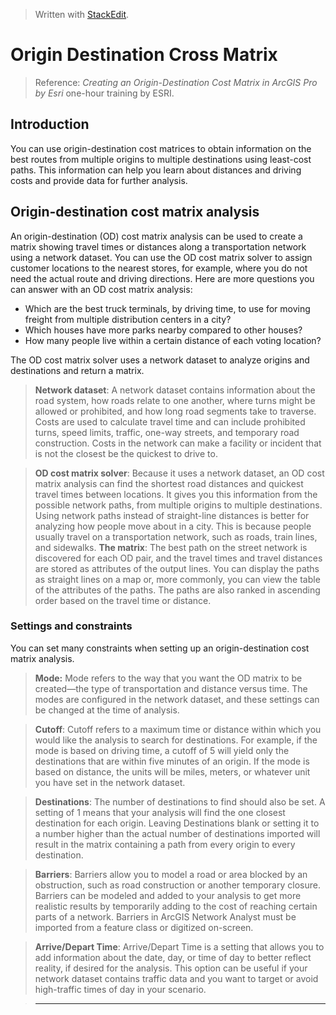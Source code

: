 


> Written with [StackEdit](https://stackedit.io/).

# Origin Destination Cross Matrix

> Reference: _Creating an Origin-Destination Cost Matrix in ArcGIS Pro  by Esri_ one-hour training by ESRI.

## Introduction

You can use origin-destination cost matrices to obtain information on the best routes from multiple origins to multiple destinations using least-cost paths. This information can help you learn about distances and driving costs and provide data for further analysis.

## Origin-destination cost matrix analysis

An origin-destination (OD) cost matrix analysis can be used to create a matrix showing travel times or distances along a transportation network using a network dataset. You can use the OD cost matrix solver to assign customer locations to the nearest stores, for example, where you do not need the actual route and driving directions. Here are more questions you can answer with an OD cost matrix analysis:

-   Which are the best truck terminals, by driving time, to use for moving freight from multiple distribution centers in a city?
-   Which houses have more parks nearby compared to other houses?
-   How many people live within a certain distance of each voting location?

The OD cost matrix solver uses a network dataset to analyze origins and destinations and return a matrix.

> **Network dataset**: A network dataset contains information about the road system, how roads relate to one another, where turns might be allowed or prohibited, and how long road segments take to traverse. Costs are used to calculate travel time and can include prohibited turns, speed limits, traffic, one-way streets, and temporary road construction. Costs in the network can make a facility or incident that is not the closest be the quickest to drive to.

> **OD cost matrix solver**: Because it uses a network dataset, an OD cost matrix analysis can find the shortest road distances and quickest travel times between locations. It gives you this information from the possible network paths, from multiple origins to multiple destinations. Using network paths instead of straight-line distances is better for analyzing how people move about in a city. This is because people usually travel on a transportation network, such as roads, train lines, and sidewalks.
> **The matrix**: The best path on the street network is discovered for each OD pair, and the travel times and travel distances are stored as attributes of the output lines. You can display the paths as straight lines on a map or, more commonly, you can view the table of the attributes of the paths. The paths are also ranked in ascending order based on the travel time or distance.

### Settings and constraints

You can set many constraints when setting up an origin-destination cost matrix analysis.

> **Mode:** Mode refers to the way that you want the OD matrix to be created—the type of transportation and distance versus time. The modes are configured in the network dataset, and these settings can be changed at the time of analysis.

> **Cutoff**: Cutoff refers to a maximum time or distance within which you would like the analysis to search for destinations. For example, if the mode is based on driving time, a cutoff of 5 will yield only the destinations that are within five minutes of an origin. If the mode is based on distance, the units will be miles, meters, or whatever unit you have set in the network dataset.

> **Destinations**: The number of destinations to find should also be set. A setting of 1 means that your analysis will find the one closest destination for each origin. Leaving Destinations blank or setting it to a number higher than the actual number of destinations imported will result in the matrix containing a path from every origin to every destination.

> **Barriers**: Barriers allow you to model a road or area blocked by an obstruction, such as road construction or another temporary closure. Barriers can be modeled and added to your analysis to get more realistic results by temporarily adding to the cost of reaching certain parts of a network. Barriers in ArcGIS Network Analyst must be imported from a feature class or digitized on-screen.

> **Arrive/Depart Time**: Arrive/Depart Time is a setting that allows you to add information about the date, day, or time of day to better reflect reality, if desired for the analysis. This option can be useful if your network dataset contains traffic data and you want to target or avoid high-traffic times of day in your scenario.

> ****
<!--stackedit_data:
eyJoaXN0b3J5IjpbLTk0NjgxMTE0OF19
-->